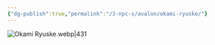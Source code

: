 ```yaml
---
{"dg-publish":true,"permalink":"/3-npc-s/avalon/okami-ryuske/"}
---
```


![Okami Ryuske.webp|431](/img/user/Images/Okami%20Ryuske.webp)